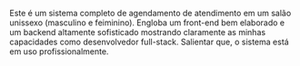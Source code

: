 Este é um sistema completo de agendamento de atendimento em um salão unissexo (masculino e feiminino). Engloba um front-end bem elaborado e um backend altamente sofisticado mostrando claramente as minhas capacidades como desenvolvedor full-stack.
Salientar que, o sistema está em uso profissionalmente.
